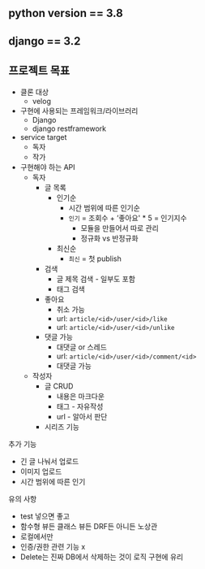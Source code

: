 ## python version == 3.8
## django == 3.2

## 프로젝트 목표
- 클론 대상
  - velog
- 구현에 사용되는 프레임워크/라이브러리
  - Django
  - django restframework
- service target
  - 독자
  - 작가
- 구현해야 하는 API
  - 독자
    - 글 목록
      - 인기순
        - 시간 범위에 따른 인기순
        - `인기` = 조회수 + ’좋아요' * 5 = 인기지수
          - 모듈을 만들어서 따로 관리
          - 정규화 vs 반정규화
      - 최신순
        - `최신` = 첫 publish
    - 검색
      - 글 제목 검색 - 일부도 포함
      - 태그 검색
    - 좋아요
      - 취소 가능
      - url: `article/<id>/user/<id>/like`
      - url: `article/<id>/user/<id>/unlike`
    - 댓글 가능
      - 대댓글 or 스레드
      - url: `article/<id>/user/<id>/comment/<id>`
      - 대댓글 가능
  - 작성자
    - 글 CRUD
      - 내용은 마크다운
      - 태그 - 자유작성
      - url - 알아서 판단
    - 시리즈 기능

추가 기능

- 긴 글 나눠서 업로드
- 이미지 업로드
- 시간 범위에 따른 인기



유의 사항

- test 넣으면 좋고
- 함수형 뷰든 클래스 뷰든 DRF든 아니든 노상관
- 로컬에서만
- 인증/권한 관련 기능 x
- Delete는 진짜 DB에서 삭제하는 것이 로직 구현에 유리
